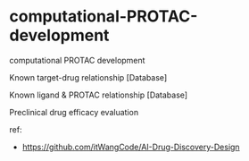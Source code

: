 # computational-PROTAC-development
computational PROTAC development

Known target-drug relationship [Database]

Known ligand & PROTAC relationship [Database]

Preclinical drug efficacy evaluation

ref:
- https://github.com/itWangCode/AI-Drug-Discovery-Design
